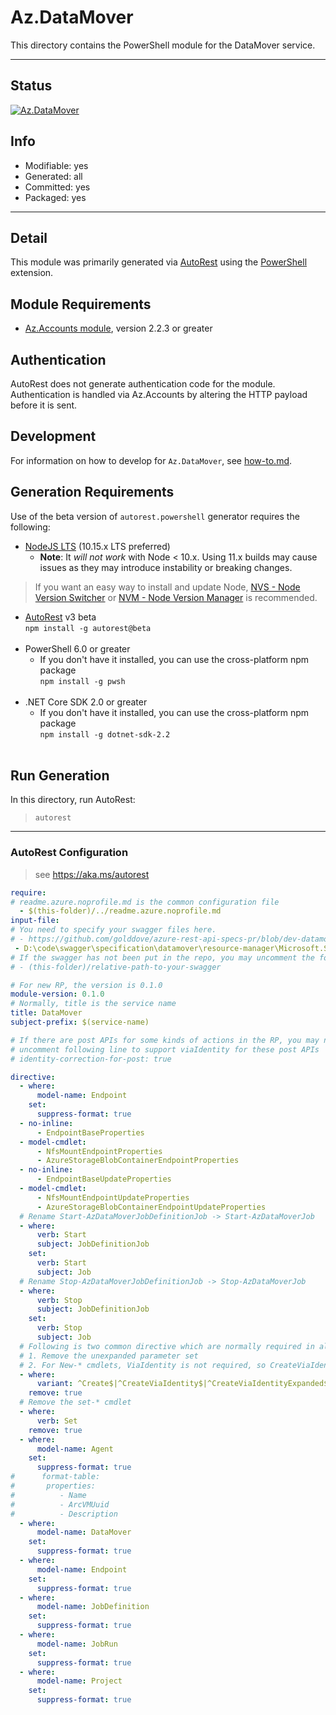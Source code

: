 <!-- region Generated -->
# Az.DataMover
This directory contains the PowerShell module for the DataMover service.

---
## Status
[![Az.DataMover](https://img.shields.io/powershellgallery/v/Az.DataMover.svg?style=flat-square&label=Az.DataMover "Az.DataMover")](https://www.powershellgallery.com/packages/Az.DataMover/)

## Info
- Modifiable: yes
- Generated: all
- Committed: yes
- Packaged: yes

---
## Detail
This module was primarily generated via [AutoRest](https://github.com/Azure/autorest) using the [PowerShell](https://github.com/Azure/autorest.powershell) extension.

## Module Requirements
- [Az.Accounts module](https://www.powershellgallery.com/packages/Az.Accounts/), version 2.2.3 or greater

## Authentication
AutoRest does not generate authentication code for the module. Authentication is handled via Az.Accounts by altering the HTTP payload before it is sent.

## Development
For information on how to develop for `Az.DataMover`, see [how-to.md](how-to.md).
<!-- endregion -->

## Generation Requirements
Use of the beta version of `autorest.powershell` generator requires the following:
- [NodeJS LTS](https://nodejs.org) (10.15.x LTS preferred)
  - **Note**: It *will not work* with Node < 10.x. Using 11.x builds may cause issues as they may introduce instability or breaking changes.
> If you want an easy way to install and update Node, [NVS - Node Version Switcher](../nodejs/installing-via-nvs.md) or [NVM - Node Version Manager](../nodejs/installing-via-nvm.md) is recommended.
- [AutoRest](https://aka.ms/autorest) v3 beta <br>`npm install -g autorest@beta`<br>&nbsp;
- PowerShell 6.0 or greater
  - If you don't have it installed, you can use the cross-platform npm package <br>`npm install -g pwsh`<br>&nbsp;
- .NET Core SDK 2.0 or greater
  - If you don't have it installed, you can use the cross-platform npm package <br>`npm install -g dotnet-sdk-2.2`<br>&nbsp;

## Run Generation
In this directory, run AutoRest:
> `autorest`

---
### AutoRest Configuration
> see https://aka.ms/autorest

``` yaml
require:
# readme.azure.noprofile.md is the common configuration file
  - $(this-folder)/../readme.azure.noprofile.md
input-file:
# You need to specify your swagger files here.
# - https://github.com/golddove/azure-rest-api-specs-pr/blob/dev-datamover-Microsoft.Storage-2021-10-01-privatepreview/specification/datamover/resource-manager/Microsoft.Storage/preview/2021-08-01/datamover.json
 - D:\code\swagger\specification\datamover\resource-manager\Microsoft.Storage\preview\2021-08-01\datamover.json
# If the swagger has not been put in the repo, you may uncomment the following line and refer to it locally
# - (this-folder)/relative-path-to-your-swagger 

# For new RP, the version is 0.1.0
module-version: 0.1.0
# Normally, title is the service name
title: DataMover
subject-prefix: $(service-name)

# If there are post APIs for some kinds of actions in the RP, you may need to 
# uncomment following line to support viaIdentity for these post APIs
# identity-correction-for-post: true

directive:
  - where:
      model-name: Endpoint
    set:
      suppress-format: true	  
  - no-inline:
      - EndpointBaseProperties
  - model-cmdlet:
      - NfsMountEndpointProperties
      - AzureStorageBlobContainerEndpointProperties
  - no-inline:
      - EndpointBaseUpdateProperties
  - model-cmdlet:
      - NfsMountEndpointUpdateProperties
      - AzureStorageBlobContainerEndpointUpdateProperties
  # Rename Start-AzDataMoverJobDefinitionJob -> Start-AzDataMoverJob 
  - where:
      verb: Start
      subject: JobDefinitionJob
    set:
      verb: Start
      subject: Job
  # Rename Stop-AzDataMoverJobDefinitionJob -> Stop-AzDataMoverJob 
  - where:
      verb: Stop
      subject: JobDefinitionJob
    set:
      verb: Stop
      subject: Job	  
  # Following is two common directive which are normally required in all the RPs
  # 1. Remove the unexpanded parameter set
  # 2. For New-* cmdlets, ViaIdentity is not required, so CreateViaIdentityExpanded is removed as well
  - where:
      variant: ^Create$|^CreateViaIdentity$|^CreateViaIdentityExpanded$|^Update$|^UpdateViaIdentity$
    remove: true
  # Remove the set-* cmdlet
  - where:
      verb: Set
    remove: true
  - where:
      model-name: Agent
    set:
      suppress-format: true
#      format-table:
#       properties:
#          - Name
#          - ArcVMUuid
#          - Description
  - where:
      model-name: DataMover
    set:
      suppress-format: true
  - where:
      model-name: Endpoint
    set:
      suppress-format: true
  - where:
      model-name: JobDefinition
    set:
      suppress-format: true
  - where:
      model-name: JobRun
    set:
      suppress-format: true
  - where:
      model-name: Project
    set:
      suppress-format: true
```
